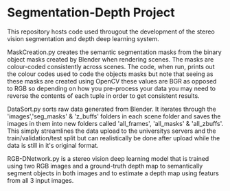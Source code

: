 # Segmentation-Depth Project
This repository hosts code used througout the development of the stereo vision segmentation and depth deep learning system. 

MaskCreation.py creates the semantic segmentation masks from the binary object masks created by Blender when rendering scenes. The masks are colour-coded consistently across scenes. The code, when run, prints out the colour codes used to code the objects masks but note that seeing as these masks are created using OpenCV these values are BGR as opposed to RGB so depending on how you pre-process your data you may need to reverse the contents of each tuple in order to get consistent results.

DataSort.py sorts raw data generated from Blender. It iterates through the 'images','seg_masks' & 'z_buffs' folders in each scene folder and saves the images in them into new folders called 'all_frames', 'all_masks' & 'all_zbuffs'. This simply streamlines the data upload to the universitys servers and the train/validation/test split but can realistically be done after upload while the data is still in it's original format.

RGB-DNetwork.py is a stereo vision deep learning model that is trained using two RGB images and a ground-truth depth map to semantically segment objects in both images and to estimate a depth map using featurs from all 3 input images.
